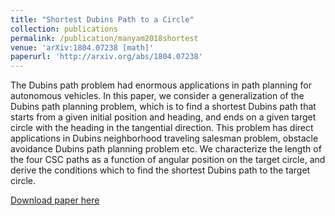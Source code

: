 ```yaml
---
title: "Shortest Dubins Path to a Circle"
collection: publications
permalink: /publication/manyam2018shortest
venue: 'arXiv:1804.07238 [math]'
paperurl: 'http://arxiv.org/abs/1804.07238'
---
```

The Dubins path problem had enormous applications in path planning for autonomous vehicles. In this paper, we consider a generalization of the Dubins path planning problem, which is to find a shortest Dubins path that starts from a given initial position and heading, and ends on a given target circle with the heading in the tangential direction. This problem has direct applications in Dubins neighborhood traveling salesman problem, obstacle avoidance Dubins path planning problem etc. We characterize the length of the four CSC paths as a function of angular position on the target circle, and derive the conditions which to find the shortest Dubins path to the target circle.

[Download paper here](http://arxiv.org/abs/1804.07238)
